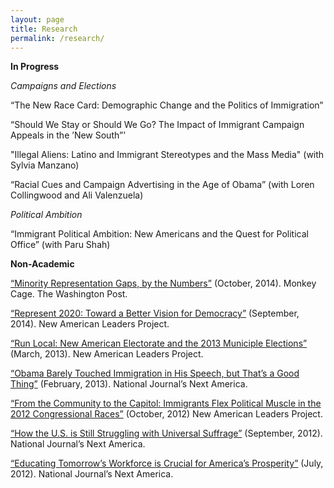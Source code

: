 ```yaml
---
layout: page
title: Research
permalink: /research/
---
```


**In Progress**

*Campaigns and Elections*

“The New Race Card: Demographic Change and the Politics of Immigration” 

“Should We Stay or Should We Go? The Impact of Immigrant Campaign Appeals in the ’New South”’

"Illegal Aliens: Latino and Immigrant Stereotypes and the Mass Media" (with Sylvia Manzano)

“Racial Cues and Campaign Advertising in the Age of Obama” (with Loren Collingwood and Ali Valenzuela)

*Political Ambition*

“Immigrant Political Ambition: New Americans and the Quest for Political Office” (with Paru Shah)


**Non-Academic**

[“Minority Representation Gaps, by the Numbers”](http://wapo.st/ZGQntG) (October, 2014). Monkey Cage. The Washington Post.

[“Represent 2020: Toward a Better Vision for Democracy”](http://bit.ly/1tLsVcV) (September, 2014). New American Leaders Project.

[“Run Local: New American Electorate and the 2013 Municiple Elections”](http://bit.ly/WKwtGR) (March, 2013). New American Leaders Project.

[“Obama Barely Touched Immigration in His Speech, but That’s a Good Thing”](http://bit.ly/12R7lVG) (February, 2013). National Journal’s Next America.

[“From the Community to the Capitol: Immigrants Flex Political Muscle in the 2012 Congressional Races”](http://bit.ly/RLVzVF) (October, 2012) New American Leaders Project. 

[“How the U.S. is Still Struggling with Universal Suffrage”](http://bit.ly/UDAUpD) (September, 2012). National Journal’s Next America. 

[“Educating Tomorrow’s Workforce is Crucial for America’s Prosperity”](http://bit.ly/NCHoyf) (July, 2012). National Journal’s Next America.

 





